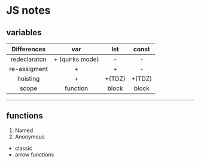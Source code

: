 # JS notes

## variables

Differences | var | let | const
:---: | :---:  | :---:  | :---: 
redeclaraton | + (quirks mode) | - | -
re-assigment | + | + | -
hoisting | + | +(TDZ) |+(TDZ)
scope | function | block | block
---
## functions
1. Named
2. Anonymous
- classic
- arrow functions
